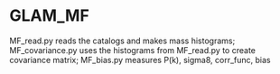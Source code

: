 # GLAM_MF
MF_read.py reads the catalogs and makes mass histograms;
MF_covariance.py uses the histograms from MF_read.py to create covariance matrix;
MF_bias.py measures P(k), sigma8, corr_func, bias
